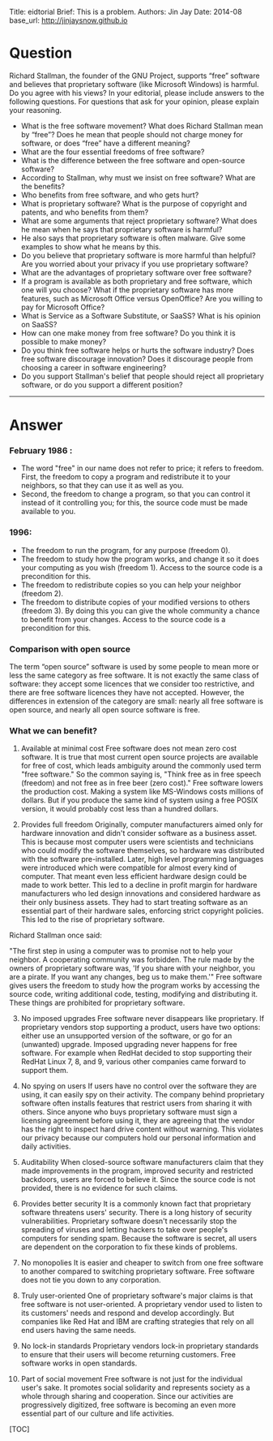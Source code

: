 Title:   eidtorial
Brief:   This is a problem.
Authors: Jin Jay
Date:    2014-08
base_url: http://jinjaysnow.github.io

# Question
Richard Stallman, the founder of the GNU Project, supports “free” software and believes that
proprietary software (like Microsoft Windows) is harmful. Do you agree with his views? In your
editorial, please include answers to the following questions. For questions that ask for your opinion,
please explain your reasoning.

- What is the free software movement? What does Richard Stallman mean by “free”? Does he
mean that people should not charge money for software, or does “free” have a different
meaning?
- What are the four essential freedoms of free software?
- What is the difference between the free software and open-source software?
- According to Stallman, why must we insist on free software? What are the benefits?
- Who benefits from free software, and who gets hurt?
- What is proprietary software? What is the purpose of copyright and patents, and who benefits
from them?
- What are some arguments that reject proprietary software? What does he mean when he says
that proprietary software is harmful?
- He also says that proprietary software is often malware. Give some examples to show what he
means by this.
- Do you believe that proprietary software is more harmful than helpful? Are you worried about
your privacy if you use proprietary software?
- What are the advantages of proprietary software over free software?
- If a program is available as both proprietary and free software, which one will you choose?
What if the proprietary software has more features, such as Microsoft Office versus
OpenOffice? Are you willing to pay for Microsoft Office?
- What is Service as a Software Substitute, or SaaSS? What is his opinion on SaaSS?
- How can one make money from free software? Do you think it is possible to make money?
- Do you think free software helps or hurts the software industry? Does free software discourage
innovation? Does it discourage people from choosing a career in software engineering?
- Do you support Stallman's belief that people should reject all proprietary software, or do you
support a different position?

---

# Answer

### February 1986 :

- The word "free" in our name does not refer to price; it refers to freedom. First, the freedom to copy a program and redistribute it to your neighbors, so that they can use it as well as you. 
- Second, the freedom to change a program, so that you can control it instead of it controlling you; for this, the source code must be made available to you.

### 1996:

- The freedom to run the program, for any purpose (freedom 0).
- The freedom to study how the program works, and change it so it does your computing as you wish (freedom 1). Access to the source code is a precondition for this.
- The freedom to redistribute copies so you can help your neighbor (freedom 2).
- The freedom to distribute copies of your modified versions to others (freedom 3). By doing this you can give the whole community a chance to benefit from your changes. Access to the source code is a precondition for this.

### Comparison with open source

The term “open source” software is used by some people to mean more or less the same category as free software. It is not exactly the same class of software: they accept some licences that we consider too restrictive, and there are free software licences they have not accepted. However, the differences in extension of the category are small: nearly all free software is open source, and nearly all open source software is free.

### What we can benefit?

1) Available at minimal cost
Free software does not mean zero cost software. It is true that most current open source projects are available for free of cost, which leads ambiguity around the commonly used term "free software." So the common saying is, "Think free as in free speech (freedom) and not free as in free beer (zero cost)." Free software lowers the production cost. Making a system like MS-Windows costs millions of dollars. But if you produce the same kind of system using a free POSIX version, it would probably cost less than a hundred dollars.

2) Provides full freedom
Originally, computer manufacturers aimed only for hardware innovation and didn't consider software as a business asset. This is because most computer users were scientists and technicians who could modify the software themselves, so hardware was distributed with the software pre-installed. Later, high level programming languages were introduced which were compatible for almost every kind of computer. That meant even less efficient hardware design could be made to work better. This led to a decline in profit margin for hardware manufacturers who led design innovations and considered hardware as their only business assets. They had to start treating software as an essential part of their hardware sales, enforcing strict copyright policies. This led to the rise of proprietary software.

Richard Stallman once said:

"The first step in using a computer was to promise not to help your neighbor. A cooperating community was forbidden. The rule made by the owners of proprietary software was, 'If you share with your neighbor, you are a pirate. If you want any changes, beg us to make them.'"
Free software gives users the freedom to study how the program works by accessing the source code, writing additional code, testing, modifying and distributing it. These things are prohibited for proprietary software.

3) No imposed upgrades
Free software never disappears like proprietary. If proprietary vendors stop supporting a product, users have two options: either use an unsupported version of the software, or go for an (unwanted) upgrade. Imposed upgrading never happens for free software. For example when RedHat decided to stop supporting their RedHat Linux 7, 8, and 9, various other companies came forward to support them.

4) No spying on users
If users have no control over the software they are using, it can easily spy on their activity. The company behind proprietary software often installs features that restrict users from sharing it with others. Since anyone who buys proprietary software must sign a licensing agreement before using it, they are agreeing that the vendor has the right to inspect hard drive content without warning. This violates our privacy because our computers hold our personal information and daily activities.

5) Auditability
When closed-source software manufacturers claim that they made improvements in the program, improved security and restricted backdoors, users are forced to believe it. Since the source code is not provided, there is no evidence for such claims.

6) Provides better security
It is a commonly known fact that proprietary software threatens users' security. There is a long history of security vulnerabilities. Proprietary software doesn't necessarily stop the spreading of viruses and letting hackers to take over people's computers for sending spam. Because the software is secret, all users are dependent on the corporation to fix these kinds of problems.

7) No monopolies
It is easier and cheaper to switch from one free software to another compared to switching proprietary software. Free software does not tie you down to any corporation.

8) Truly user-oriented
One of proprietary software's major claims is that free software is not user-oriented. A proprietary vendor used to listen to its customers' needs and respond and develop accordingly. But companies like Red Hat and IBM are crafting strategies that rely on all end users having the same needs.

9) No lock-in standards
Proprietary vendors lock-in proprietary standards to ensure that their users will become returning customers. Free software works in open standards.

10) Part of social movement
Free software is not just for the individual user's sake. It promotes social solidarity and represents society as a whole through sharing and cooperation. Since our activities are progressively digitized, free software is becoming an even more essential part of our culture and life activities.

[TOC]
